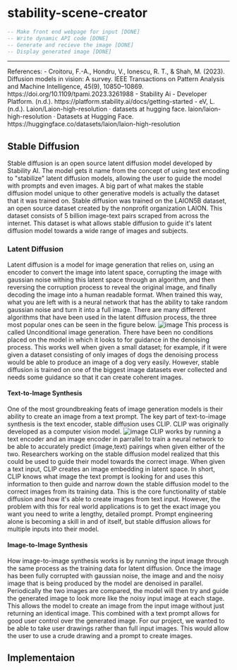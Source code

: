# stability-scene-creator
``` SQL
-- Make front end webpage for input [DONE]
-- Write dynamic API code [DONE]
-- Generate and recieve the image [DONE]
-- Display generated image [DONE]
```
<hr></hr>
References:
- Croitoru, F.-A., Hondru, V., Ionescu, R. T., & Shah, M. (2023). Diffusion models in vision: A survey. IEEE Transactions on Pattern Analysis and Machine Intelligence, 45(9), 10850–10869. https://doi.org/10.1109/tpami.2023.3261988 
- Stability Ai - Developer Platform. (n.d.). https://platform.stability.ai/docs/getting-started 
- eV, L. (n.d.). Laion/Laion-high-resolution · datasets at hugging face. laion/laion-high-resolution · Datasets at Hugging Face. https://huggingface.co/datasets/laion/laion-high-resolution 
<br>

## Stable Diffusion
Stable diffusion is an open source latent diffusion model developed by Stability AI. The model gets it name from the concept of using text encoding to "stabilize" latent diffusion models, allowing the user to guide the model with prompts and even images. A big part of what makes the stable diffusion model unique to other generative models is actually the dataset that it was trained on. Stable diffusion was trained on the LAION5B dataset, an open source dataset created by the nonprofit organization LAION. This dataset consists of 5 billion image-text pairs scraped from across the internet. This dataset is what allows stable diffusion to guide it's latent diffusion model towards a wide range of images and subjects.

### Latent Diffusion
Latent diffusion is a model for image generation that relies on, using an encoder to convert the image into latent space, corrupting the image with gaussian noise withing this latent space through an algorithm, and then reversing the corruption process to reveal the original image, and finally decoding the image into a human readable format. When trained this way, what you are left with is a neural network that has the ability to take random gaussian noise and turn it into a full image. There are many different algorithms that have been used in the latent diffusion process, the three most popular ones can be seen in the figure below.
![image](https://github.com/zcaspall/stability-scene-creator/assets/55821382/3344e019-7e21-4346-8c36-d1bbb10c19b1)
This process is called Unconditional image generation. There have been no conditions placed on the model in which it looks to for guidance in the denoising process. This works well when given a small dataset; for example, if it were given a dataset consisting of only images of dogs the denoising process would be able to produce an image of a dog very easily. However, stable diffusion is trained on one of the biggest image datasets ever collected and needs some guidance so that it can create coherent images.

#### Text-to-Image Synthesis
One of the most groundbreaking feats of image generation models is their ability to create an image from a text prompt. The key part of text-to-image synthesis is the text encoder, stable diffusion uses CLIP. CLIP was originally developed as a computer vision model.
![image](https://github.com/zcaspall/stability-scene-creator/assets/55821382/ccbf0fa6-3472-483a-9b4a-e3aa51557be8)
CLIP works by running a text encoder and an image encoder in parrallel to train a neural network to be able to accurately predict (image,text) pairings when given either of the two. Researchers working on the stable diffusion model realized that this could be used to guide their model towards the correct image. When given a text input, CLIP creates an image embedding in latent space. In short, CLIP knows what image the text prompt is looking for and uses this information to then guide and narrow down the stable diffusion model to the correct images from its training data. This is the core functionality of stable diffusion and how it's able to create images from text input. However, the problem with this for real world applications is to get the exact image you want you need to write a lengthy, detailed prompt. Prompt engineering alone is becoming a skill in and of itself, but stable diffusion allows for multiple inputs into their model.

#### Image-to-Image Synthesis
How image-to-image synthesis works is by running the input image through the same process as the training data for latent diffusion. Once the image has been fully corrupted with gaussian noise, the image and and the noisy image that is being produced by the model are denoised in parallel. Periodically the two images are compared, the model will then try and guide the generated image to look more like the noisy input image at each stage. This allows the model to create an image from the input image without just returning an identical image. This combined with a text prompt allows for good user control over the generated image. For our project, we wanted to be able to take user drawings rather than full input images. This would allow the user to use a crude drawing and a prompt to create images.

## Implementaion
